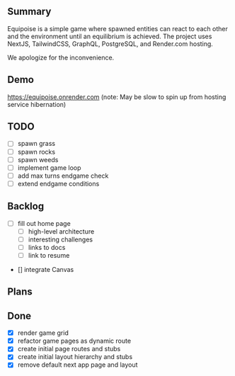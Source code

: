 ## Summary
Equipoise is a simple game where spawned entities can react to each other and the environment
until an equilibrium is achieved.  The project uses NextJS, TailwindCSS, GraphQL, PostgreSQL,
and Render.com hosting.

We apologize for the inconvenience.

## Demo
https://equipoise.onrender.com
(note: May be slow to spin up from hosting service hibernation)

## TODO
- [ ] spawn grass
- [ ] spawn rocks
- [ ] spawn weeds
- [ ] implement game loop
- [ ] add max turns endgame check
- [ ] extend endgame conditions

## Backlog
- [ ] fill out home page
  - [ ] high-level architecture
  - [ ] interesting challenges
  - [ ] links to docs
  - [ ] link to resume
- [] integrate Canvas

## Plans

## Done
- [X] render game grid
- [X] refactor game pages as dynamic route
- [X] create initial page routes and stubs
- [X] create initial layout hierarchy and stubs
- [X] remove default next app page and layout
